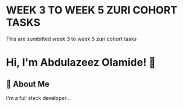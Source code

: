 
# WEEK 3 TO WEEK 5 ZURI COHORT TASKS

This are sumbitted week 3 to week 5 zuri cohort tasks 
# Hi, I'm Abdulazeez Olamide! 👋


## 🚀 About Me
I'm a full stack developer...


